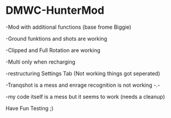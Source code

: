 # DMWC-HunterMod
-Mod with additional functions (base frome Biggie)

-Ground funktions and shots are working

-Clipped and Full Rotation are working

-Multi only when recharging

-restructuring Settings Tab (Not working things got seperated)

-Tranqshot is a mess and enrage recognition is not working -.-

-my code itself is a mess but it seems to work (needs a cleanup)

Have Fun Testing ;)
